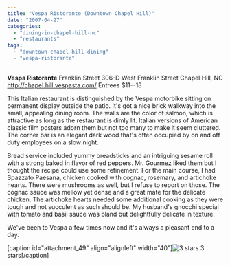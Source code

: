 ```yaml
---
title: "Vespa Ristorante (Downtown Chapel Hill)"
date: "2007-04-27"
categories: 
  - "dining-in-chapel-hill-nc"
  - "restaurants"
tags: 
  - "downtown-chapel-hill-dining"
  - "vespa-ristorante"
---
```


**Vespa Ristorante** Franklin Street 306-D West Franklin Street Chapel Hill, NC http://chapel.hill.vespasta.com/ Entrees $11--18

This Italian restaurant is distinguished by the Vespa motorbike sitting on permanent display outside the patio. It's got a nice brick walkway into the small, appealing dining room. The walls are the color of salmon, which is attractive as long as the restaurant is dimly lit. Italian versions of American classic film posters adorn them but not too many to make it seem cluttered. The corner bar is an elegant dark wood that's often occupied by on and off duty employees on a slow night.

Bread service included yummy breadsticks and an intriguing sesame roll with a strong baked in flavor of red peppers. Mr. Gourmez liked them but I thought the recipe could use some refinement. For the main course, I had Spazzato Paesana, chicken cooked with cognac, rosemary, and artichoke hearts. There were mushrooms as well, but I refuse to report on those. The cognac sauce was mellow yet dense and a great mate for the delicate chicken. The artichoke hearts needed some additional cooking as they were tough and not succulent as such should be. My husband's gnocchi special with tomato and basil sauce was bland but delightfully delicate in texture.

We've been to Vespa a few times now and it's always a pleasant end to a day.

\[caption id="attachment\_49" align="alignleft" width="40"\]![3 stars](http://s3.amazonaws.com/thegourmez-wpmedia/2009/02/rating_avocado1.gif "rating_avocado1") 3 stars\[/caption\]
